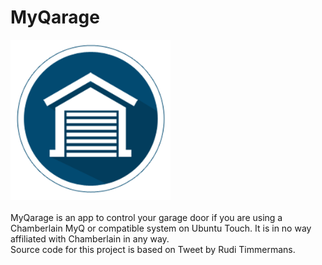 # MyQarage
<img src="screenshots/screenshot1.png" width="256px" alt="MyQarage App">
<br>
<br>
MyQarage is an app to control your garage door if you are using a Chamberlain MyQ or compatible system on Ubuntu Touch. It is in no way affiliated with Chamberlain in any way.
<br>
Source code for this project is based on Tweet by Rudi Timmermans.
